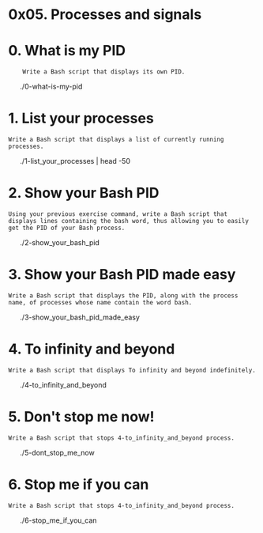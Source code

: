 # 0x05. Processes and signals

# 0. What is my PID


        Write a Bash script that displays its own PID.

<ul>
    ./0-what-is-my-pid
</ul>

# 1. List your processes

    Write a Bash script that displays a list of currently running processes.


<ul>
    ./1-list_your_processes | head -50
</ul>

# 2. Show your Bash PID

    Using your previous exercise command, write a Bash script that displays lines containing the bash word, thus allowing you to easily get the PID of your Bash process.

<ul>
    ./2-show_your_bash_pid
</ul>


# 3. Show your Bash PID made easy

    Write a Bash script that displays the PID, along with the process name, of processes whose name contain the word bash.

<ul>
    ./3-show_your_bash_pid_made_easy
</ul>

# 4. To infinity and beyond

    Write a Bash script that displays To infinity and beyond indefinitely.

<ul>
    ./4-to_infinity_and_beyond
</ul>

# 5. Don't stop me now!

    Write a Bash script that stops 4-to_infinity_and_beyond process.

<ul>
    ./5-dont_stop_me_now
</ul>

# 6. Stop me if you can

    Write a Bash script that stops 4-to_infinity_and_beyond process.


<ul>
    ./6-stop_me_if_you_can
</ul>